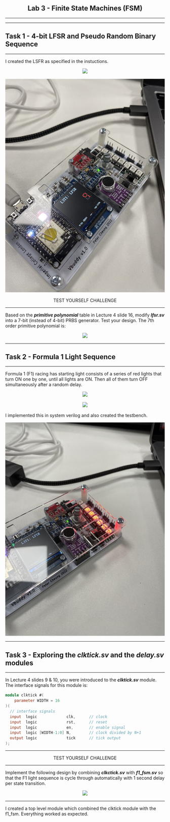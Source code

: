 <center>


## Lab 3 - Finite State Machines (FSM)

---

</center>


---
## Task 1 - 4-bit LFSR and Pseudo Random Binary Sequence
---

I created the LSFR as specified in the instuctions.

<p align="center"> <img src="images/lfsr.jpg" /> </p>

<p align="center"> <img src="images/lsfr.jpeg" /> </p>

<p align="center">TEST YOURSELF CHALLENGE </p>

___

Based on the **_primitive polynomial_** table in Lecture 4 slide 16, modify **_lfsr.sv_** into a 7-bit (instead of 4-bit) PRBS generator. Test your design.  The 7th order primitive polynomial is:

<p align="center"> <img src="images/equation.jpg" /> </p>

---
## Task 2 - Formula 1 Light Sequence
---

Formula 1 (F1) racing has starting light consists of a series of red lights that turn ON one by one, until all lights are ON. Then all of them turn OFF simultaneously after a random delay.

<p align="center"> <img src="images/state_diag.jpg" /> </p>



<p align="center"> <img src="images/F1_FSM.jpg" /> </p>

I implemented this in system verilog and also created the testbench.

<p align="center"> <img src="images/f1One.jpeg" /> </p>

---
## Task 3 - Exploring the **_clktick.sv_** and the **_delay.sv_** modules
---

In Lecture 4 slides 9 & 10, you were introduced to the **_clktick.sv_** module. The interface signals for this module is:

```Verilog
module clktick #(
	parameter WIDTH = 16
)(
  // interface signals
  input  logic             clk,      // clock 
  input  logic             rst,      // reset
  input  logic             en,       // enable signal
  input  logic [WIDTH-1:0] N,     	 // clock divided by N+1
  output logic  		   tick      // tick output
);
```

___

<p align="center">TEST YOURSELF CHALLENGE </p>

___

Implement the following design by combining **_clkctick.sv_** with **_f1_fsm.sv_** so that the F1 light sequence is cycle through automatically with 1 second delay per state transition.

<p align="center"> <img src="images/f1_sequence.jpg" /> </p>

---

I created a top level module which combined the clktick module with the f1_fsm.  Everything worked as expected.